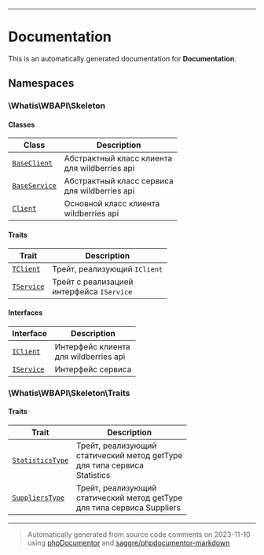 
***

# Documentation



This is an automatically generated documentation for **Documentation**.


## Namespaces


### \Whatis\WBAPI\Skeleton

#### Classes

| Class | Description |
|-------|-------------|
| [`BaseClient`](./classes/Whatis/WBAPI/Skeleton/BaseClient.md) | Абстрактный класс клиента<br />для wildberries api|
| [`BaseService`](./classes/Whatis/WBAPI/Skeleton/BaseService.md) | Абстрактный класс сервиса<br />для wildberries api|
| [`Client`](./classes/Whatis/WBAPI/Skeleton/Client.md) | Основной класс клиента<br />wildberries api|


#### Traits

| Trait | Description |
|-------|-------------|
| [`TClient`](./classes/Whatis/WBAPI/Skeleton/TClient.md) | Трейт, реализующий `IClient`|
| [`TService`](./classes/Whatis/WBAPI/Skeleton/TService.md) | Трейт с реализацией<br />интерфейса `IService`|



#### Interfaces

| Interface | Description |
|-----------|-------------|
| [`IClient`](./classes/Whatis/WBAPI/Skeleton/IClient.md) | Интерфейс клиента<br />для wildberries api|
| [`IService`](./classes/Whatis/WBAPI/Skeleton/IService.md) | Интерфейс сервиса|



### \Whatis\WBAPI\Skeleton\Traits



#### Traits

| Trait | Description |
|-------|-------------|
| [`StatisticsType`](./classes/Whatis/WBAPI/Skeleton/Traits/StatisticsType.md) | Трейт, реализующий<br />статический метод getType<br />для типа сервиса<br />Statistics|
| [`SuppliersType`](./classes/Whatis/WBAPI/Skeleton/Traits/SuppliersType.md) | Трейт, реализующий<br />статический метод getType<br />для типа сервиса Suppliers|




***
> Automatically generated from source code comments on 2023-11-10 using [phpDocumentor](http://www.phpdoc.org/) and [saggre/phpdocumentor-markdown](https://github.com/Saggre/phpDocumentor-markdown)
